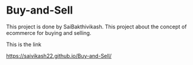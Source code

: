 # Buy-and-Sell
This project is done by SaiBakthivikash. This project about the concept of ecommerce for buying and selling.

This is the link

https://saivikash22.github.io/Buy-and-Sell/

